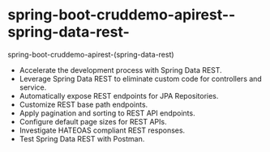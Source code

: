 # spring-boot-cruddemo-apirest--spring-data-rest-
spring-boot-cruddemo-apirest-(spring-data-rest)

- Accelerate the development process with Spring Data REST.
- Leverage Spring Data REST to eliminate custom code for controllers and service. 
- Automatically expose REST endpoints for JPA Repositories.
- Customize REST base path endpoints.
- Apply pagination and sorting to REST API endpoints.
- Configure default page sizes for REST APIs.
- Investigate HATEOAS compliant REST responses.
- Test Spring Data REST with Postman.
